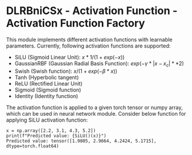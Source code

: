 # DLRBniCSx - Activation Function - Activation Function Factory

This module implements different activation functions with learnable parameters. Currently, following activation functions are supported:

* SiLU (Sigmoid Linear Unit): $x * 1 / ( 1 + exp(-x))$
* GaussianRBF (Gaussian Radial Basis Function): $exp(-\gamma * |x-x_c|**2)$
* Swish (Swish function): $x / (1 + exp(-\beta * x))$
* Tanh (Hyperbolic tangent)
* ReLU (Rectified Linear Unit)
* Sigmoid (Sigmoid function)
* Identity (Identity function)

The activation function is applied to a given torch tensor or numpy array, which can be used in neural network module. Consider below function for applying SiLU activation function:
```
x = np.array([2.2, 3.1, 4.3, 5.2])
print(f"Predicted value: {SiLU()(x)}")
Predicted value: tensor([1.9805, 2.9664, 4.2424, 5.1715], dtype=torch.float64)
```
